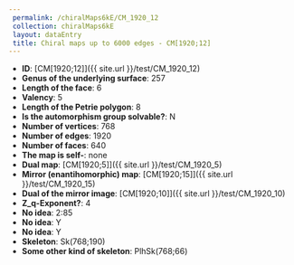```yaml
--- 
 permalink: /chiralMaps6kE/CM_1920_12 
 collection: chiralMaps6kE
 layout: dataEntry
 title: Chiral maps up to 6000 edges - CM[1920;12]
---
```


- **ID**: [CM[1920;12]]({{ site.url }}/test/CM_1920_12)
- **Genus of the underlying surface**: 257
- **Length of the face**: 6
- **Valency**: 5
- **Length of the Petrie polygon**: 8
- **Is the automorphism group solvable?**: N
- **Number of vertices**: 768
- **Number of edges**: 1920
- **Number of faces**: 640
- **The map is self-**: none
- **Dual map**: [CM[1920;5]]({{ site.url }}/test/CM_1920_5)
- **Mirror (enantihomorphic) map**: [CM[1920;15]]({{ site.url }}/test/CM_1920_15)
- **Dual of the mirror image**: [CM[1920;10]]({{ site.url }}/test/CM_1920_10)
- **Z_q-Exponent?**: 4
- **No idea**:  2:85
- **No idea**: Y
- **No idea**: Y
- **Skeleton**: Sk(768;190)
- **Some other kind of skeleton**: PlhSk(768;66)
